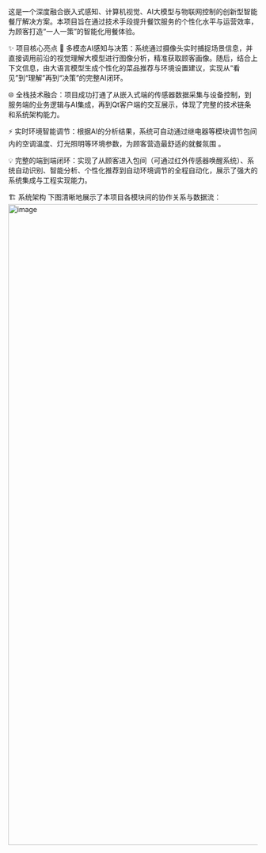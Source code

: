 
这是一个深度融合嵌入式感知、计算机视觉、AI大模型与物联网控制的创新型智能餐厅解决方案。本项目旨在通过技术手段提升餐饮服务的个性化水平与运营效率，为顾客打造“一人一策”的智能化用餐体验。

✨ 项目核心亮点
​🤖 多模态AI感知与决策​：系统通过摄像头实时捕捉场景信息，并直接调用前沿的视觉理解大模型进行图像分析，精准获取顾客画像。随后，结合上下文信息，由大语言模型生成个性化的菜品推荐与环境设置建议，实现从“看见”到“理解”再到“决策”的完整AI闭环。

​🌐 全栈技术融合​：项目成功打通了从嵌入式端的传感器数据采集与设备控制，到服务端的业务逻辑与AI集成，再到Qt客户端的交互展示，体现了完整的技术链条和系统架构能力。

​⚡ 实时环境智能调节​：根据AI的分析结果，系统可自动通过继电器等模块调节包间内的空调温度、灯光照明等环境参数，为顾客营造最舒适的就餐氛围
。

​💡 完整的端到端闭环​：实现了从顾客进入包间（可通过红外传感器唤醒系统）、系统自动识别、智能分析、个性化推荐到自动环境调节的全程自动化，展示了强大的系统集成与工程实现能力。

🏗️ 系统架构
下图清晰地展示了本项目各模块间的协作关系与数据流：
<img width="1398" height="1296" alt="image" src="https://github.com/user-attachments/assets/97285a19-e377-4b3a-a35e-6615239fc10b" />


